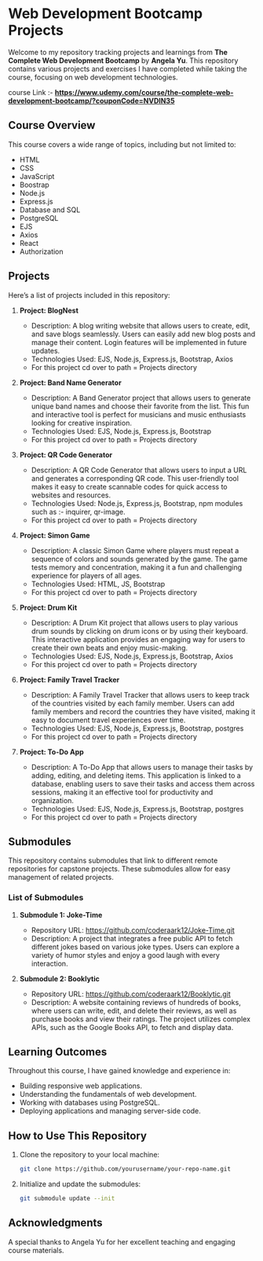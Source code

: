 # Web Development Bootcamp Projects

Welcome to my repository tracking projects and learnings from **The Complete Web Development Bootcamp** by **Angela Yu**. This repository contains various projects and exercises I have completed while taking the course, focusing on web development technologies.

course Link :- **https://www.udemy.com/course/the-complete-web-development-bootcamp/?couponCode=NVDIN35**

## Course Overview

This course covers a wide range of topics, including but not limited to:

- HTML
- CSS
- JavaScript
- Boostrap
- Node.js
- Express.js
- Database and SQL
- PostgreSQL
- EJS
- Axios
- React
- Authorization

## Projects

Here’s a list of projects included in this repository:

1. **Project: BlogNest**
   - Description: A blog writing website that allows users to create, edit, and save blogs seamlessly. Users can easily add new     blog posts and manage their content. Login features will be implemented in future updates.
   - Technologies Used: EJS, Node.js, Express.js, Bootstrap, Axios
   - For this project cd over to path = Projects directory


2. **Project: Band Name Generator**
   - Description: A Band Generator project that allows users to generate unique band names and choose their favorite from the list. This fun and interactive tool is perfect for musicians and music enthusiasts looking for creative inspiration.
   - Technologies Used: EJS, Node.js, Express.js, Bootstrap
   - For this project cd over to path = Projects directory


3. **Project: QR Code Generator**
   - Description: A QR Code Generator that allows users to input a URL and generates a corresponding QR code. This user-friendly tool makes it easy to create scannable codes for quick access to websites and resources.
   - Technologies Used: Node.js, Express.js, Bootstrap, npm modules such as :- inquirer, qr-image.
   - For this project cd over to path = Projects directory


4. **Project: Simon Game**
   - Description: A classic Simon Game where players must repeat a sequence of colors and sounds generated by the game. The game tests memory and concentration, making it a fun and challenging experience for players of all ages.
   - Technologies Used: HTML, JS, Bootstrap
   - For this project cd over to path = Projects directory


5. **Project: Drum Kit**
   - Description: A Drum Kit project that allows users to play various drum sounds by clicking on drum icons or by using their keyboard. This interactive application provides an engaging way for users to create their own beats and enjoy music-making.
   - Technologies Used: EJS, Node.js, Express.js, Bootstrap, Axios
   - For this project cd over to path = Projects directory


6. **Project: Family Travel Tracker**
   - Description: A Family Travel Tracker that allows users to keep track of the countries visited by each family member. Users can add family members and record the countries they have visited, making it easy to document travel experiences over time.
   - Technologies Used: EJS, Node.js, Express.js, Bootstrap, postgres
   - For this project cd over to path = Projects directory


7. **Project: To-Do App**
   - Description: A To-Do App that allows users to manage their tasks by adding, editing, and deleting items. This application is linked to a database, enabling users to save their tasks and access them across sessions, making it an effective tool for productivity and organization.
   - Technologies Used: EJS, Node.js, Express.js, Bootstrap, postgres
   - For this project cd over to path = Projects directory


## Submodules

This repository contains submodules that link to different remote repositories for capstone projects. These submodules allow for easy management of related projects.

### List of Submodules

1. **Submodule 1: Joke-Time**
   - Repository URL: https://github.com/coderaark12/Joke-Time.git
   - Description: A project that integrates a free public API to fetch different jokes based on various joke types. Users can explore a variety of humor styles and enjoy a good laugh with every interaction.

2. **Submodule 2: Booklytic**
   - Repository URL: https://github.com/coderaark12/Booklytic.git
   - Description: A website containing reviews of hundreds of books, where users can write, edit, and delete their reviews, as well as purchase books and view their ratings. The project utilizes complex APIs, such as the Google Books API, to fetch and display data.


## Learning Outcomes

Throughout this course, I have gained knowledge and experience in:

- Building responsive web applications.
- Understanding the fundamentals of web development.
- Working with databases using PostgreSQL.
- Deploying applications and managing server-side code.

## How to Use This Repository

1. Clone the repository to your local machine:

   ```bash
   git clone https://github.com/yourusername/your-repo-name.git

2. Initialize and update the submodules:
    ``` bash
    git submodule update --init 

## Acknowledgments

A special thanks to Angela Yu for her excellent teaching and engaging course materials.

